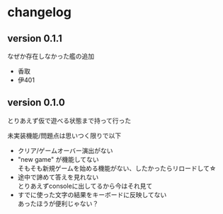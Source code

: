 # changelog

## version 0.1.1

なぜか存在しなかった艦の追加
- 香取
- 伊401

## version 0.1.0

とりあえず仮で遊べる状態まで持って行った

未実装機能/問題点は思いつく限りで以下
- クリア/ゲームオーバー演出がない
- "new game" が機能してない<br>そもそも新規ゲームを始める機能がない、したかったらリロードして☆
- 途中で諦めて答えを見れない<br>とりあえずconsoleに出してるから今はそれ見て
- すでに使った文字の結果をキーボードに反映してない<br>あったほうが便利じゃない？
